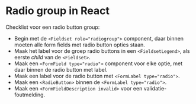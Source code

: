 <!-- @license CC0-1.0 -->

# Radio group in React

Checklist voor een radio button group:

- Begin met de `<Fieldset role="radiogroup">` component, daar binnen moeten alle form fields met radio button opties staan.
- Maak het label voor de groep radio buttons in een `<FieldsetLegend>`, als eerste _child_ van de `<Fieldset>`.
- Maak een `<FormField type="radio">` component voor elke optie, met daar binnen de radio button met label.
- Maak een label voor de radio button met `<FormLabel type="radio">`.
- Maak een `<RadioButton>` binnen de `<FormLabel type="radio">`.
- Maak een `<FormFieldDescription invalid>` voor een validatie-foutmelding.
